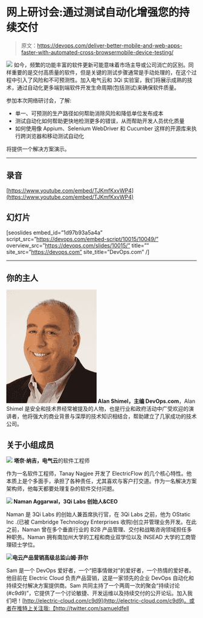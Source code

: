 # 网上研讨会:通过测试自动化增强您的持续交付

> 原文：<https://devops.com/deliver-better-mobile-and-web-apps-faster-with-automated-cross-browsermobile-device-testing/>

[![](img/d2f5b6adfce78716ce1370f96d2e8ac8.png)](http://3qilabs.com/wp-content/themes/inspire/images/logo.png) 如今，频繁的功能丰富的软件更新可能意味着市场主导或公司消亡的区别。同样重要的是交付高质量的软件，但是关键的测试步骤通常是手动处理的，在这个过程中引入了风险和不可预测性。加入电气云和 3Qi 实验室，我们将展示成熟的技术，通过自动化更多端到端软件开发生命周期(包括测试)来确保软件质量。

参加本次网络研讨会，了解:

*   单一、可预测的生产路径如何帮助消除风险和降低单位发布成本
*   测试自动化如何帮助更快地检测更多的错误，从而帮助开发人员优化质量
*   如何使用像 Appium、Selenium WebDriver 和 Cucumber 这样的开源库来执行跨浏览器和移动测试自动化

将提供一个解决方案演示。

* * *

## 录音

[https://www.youtube.com/embed/TJKmfKxvWP4](https://www.youtube.com/embed/TJKmfKxvWP4)

## 幻灯片

[seoslides embed_id=”1d97b93a5a4a” script_src=”https://devops.com/embed-script/10015/10049/” overview_src=”https://devops.com/slides/10015/” title=”” site_src=”https://devops.com” site_title=”DevOps.com” /]

* * *

## 你的主人

**![alan_new_head_shot](img/16e973f8e9fd656a095a85e6415bb5b0.png) Alan Shimel，主编 DevOps.com**，Alan Shimel 是安全和技术界经常被提及的人物，也是行业和政府活动中广受欢迎的演讲者，他将强大的商业背景与深厚的技术知识相结合，帮助建立了几家成功的技术公司。

## 关于小组成员

![](img/09ef1ccfe123e2c8077eb18ef11a9e50.png) **塔奈·纳吉，电气云**的软件工程师

作为一名软件工程师，Tanay Nagjee 开发了 ElectricFlow 的几个核心特性。他本质上是个多面手，承担了各种责任，尤其喜欢与客户打交道。作为一名解决方案架构师，他每天都要处理复杂的软件交付问题。

**![](img/cb24efe480453788d6aedd9f49e4cc43.png) Naman Aggarwal，3Qi Labs 创始人&CEO** 

Naman 是 3Qi Labs 的创始人兼首席执行官，在 3Qi Labs 之前，他为 OStatic Inc .(已被 Cambridge Technology Enterprises 收购)创立并管理业务开发。在此之前，Naman 曾在多个垂直行业的 B2B 产品管理、交付和战略咨询领域担任多种职务。Naman 拥有南加州大学的工程和商业双学位以及 INSEAD 大学的工商管理硕士学位。

**![](img/143ce8f52cb674a36f994561a095a845.png)电云产品营销高级总监山姆·菲尔**

Sam 是一个 DevOps 爱好者，一个“把事情做对”的爱好者，一个热情的爱好者。他目前在 Electric Cloud 负责产品营销，这是一家领先的企业 DevOps 自动化和持续交付解决方案提供商。Sam 共同主持了一个两周一次的聚会“持续讨论(#c9d9)”，它提供了一个讨论敏捷、开发运维以及持续交付的公开论坛。加入我们吧！[http://electric-cloud.com/c9d9](http://electric-cloud.com/c9d9)。或者在推特上关注我:【http://twitter.com/samueldfell